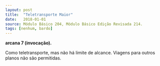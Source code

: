 ```yaml
---
layout: post
title:  "Teletransporte Maior"
date:   2018-01-01
source: Módulo Básico 204, Módulo Básico Edição Revisada 214.
tags: [nenhum, bardo]
---
```


**arcana 7 (invocação).**

Como teletransporte, mas não há limite de alcance. Viagens para outros planos não são permitidas.
